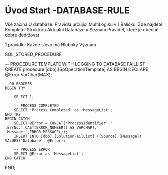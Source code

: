 ﻿# Úvod   Start -DATABASE-RULE  

Vše začíná U databáze. 
Pravidla určující MultiLogiku v 1 Balíčku.
Zde najdete Kompletní Strukturu Aktuální Databáze
a Seznam Pravidel, které je obecně dobré dodržovat

1 pravidlo: Každé slovo má Hluboký Význam

SQL_STORED_PROCEDURE



-- PROCEDURE TEMPLATE WITH LOGGING TO DATABASE FAILLIST
CREATE procedure [dbo].[SpOperationTemplate]
AS
BEGIN 
	DECLARE @Error VarChar(MAX);
	
	--DO PROCESS
	BEGIN TRY  
		
		SELECT 1;

		-- PROCESS COMPLETED
		SELECT 'Process Completed' as 'MessageList';
	END TRY  
	BEGIN CATCH  
		SELECT @Error = CONCAT('ProcessIdentifier',' ,ErrNo:',CAST(ERROR_NUMBER() AS VARCHAR),' ,Message:',ERROR_MESSAGE()); 
		INSERT INTO [dbo].[SolutionFailList] ([Source],[Message]) VALUES('Database', @Error);

		-- PROCESS ERROR
		SELECT @Error as 'MessageList';
	END CATCH


END;

